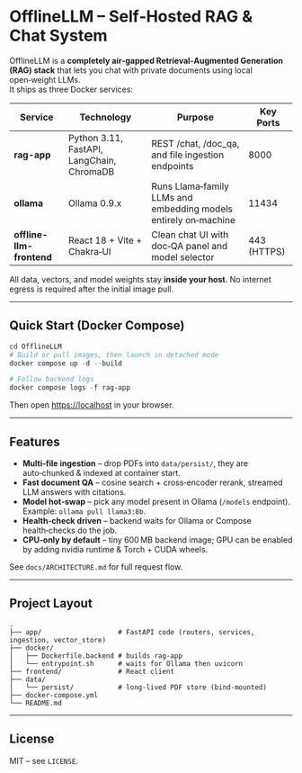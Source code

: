 # OfflineLLM – Self‑Hosted RAG & Chat System

OfflineLLM is a **completely air‑gapped Retrieval‑Augmented Generation (RAG) stack** that lets you chat with private documents using local open‑weight LLMs.  
It ships as three Docker services:

| Service | Technology | Purpose | Key Ports |
|---------|------------|---------|-----------|
| **rag-app** | Python 3.11, FastAPI, LangChain, ChromaDB | REST /chat, /doc_qa, and file ingestion endpoints | 8000 |
| **ollama**  | Ollama 0.9.x | Runs Llama‑family LLMs and embedding models entirely on‑machine | 11434 |
| **offline-llm-frontend** | React 18 + Vite + Chakra‑UI | Clean chat UI with doc‑QA panel and model selector | 443 (HTTPS) |

All data, vectors, and model weights stay **inside your host**. No internet egress is required after the initial image pull.

---

## Quick Start (Docker Compose)

```powershell
cd OfflineLLM
# Build or pull images, then launch in detached mode
docker compose up -d --build

# Follow backend logs
docker compose logs -f rag-app
```

Then open <https://localhost> in your browser.

---

## Features

* **Multi‑file ingestion** – drop PDFs into `data/persist/`, they are auto‑chunked & indexed at container start.
* **Fast document QA** – cosine search + cross‑encoder rerank, streamed LLM answers with citations.
* **Model hot‑swap** – pick any model present in Ollama (`/models` endpoint).  
  Example: `ollama pull llama3:8b`.
* **Health‑check driven** – backend waits for Ollama or Compose health‑checks do the job.
* **CPU‑only by default** – tiny 600 MB backend image; GPU can be enabled by adding nvidia runtime & Torch + CUDA wheels.

See `docs/ARCHITECTURE.md` for full request flow.

---

## Project Layout

```
.
├── app/                   # FastAPI code (routers, services, ingestion, vector_store)
├── docker/
│   ├── Dockerfile.backend # builds rag-app
│   └── entrypoint.sh      # waits for Ollama then uvicorn
├── frontend/              # React client
├── data/
│   └── persist/           # long‑lived PDF store (bind‑mounted)
├── docker-compose.yml
└── README.md
```

---

## License

MIT – see `LICENSE`.
